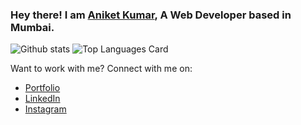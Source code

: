 ### Hey there! I am [Aniket Kumar](https://aniket-kumar.web.app), A Web Developer based in Mumbai.

<!--

Here are some ideas to get you started:

- 🔭 I’m currently working on ...
- 🌱 I’m currently learning ...
- 👯 I’m looking to collaborate on ...
- 🤔 I’m looking for help with ...
- 💬 Ask me about ...
- 📫 How to reach me: ...
- 😄 Pronouns: ...
- ⚡ Fun fact: ...
-->
![Github stats](https://github-readme-stats.vercel.app/api?username=ak-301&theme=highcontrast&show_icons=true&count_private=true)
![Top Languages Card](https://github-readme-stats.vercel.app/api/top-langs/?username=ak-301&layout=compact)

Want to work with me? Connect with me on:
* [Portfolio](https://aniketkumar.info/)
* [LinkedIn](https://www.linkedin.com/in/aniketkumar30)
* [Instagram](https://www.instagram.com/mr.ak_301)
<!-- -->
